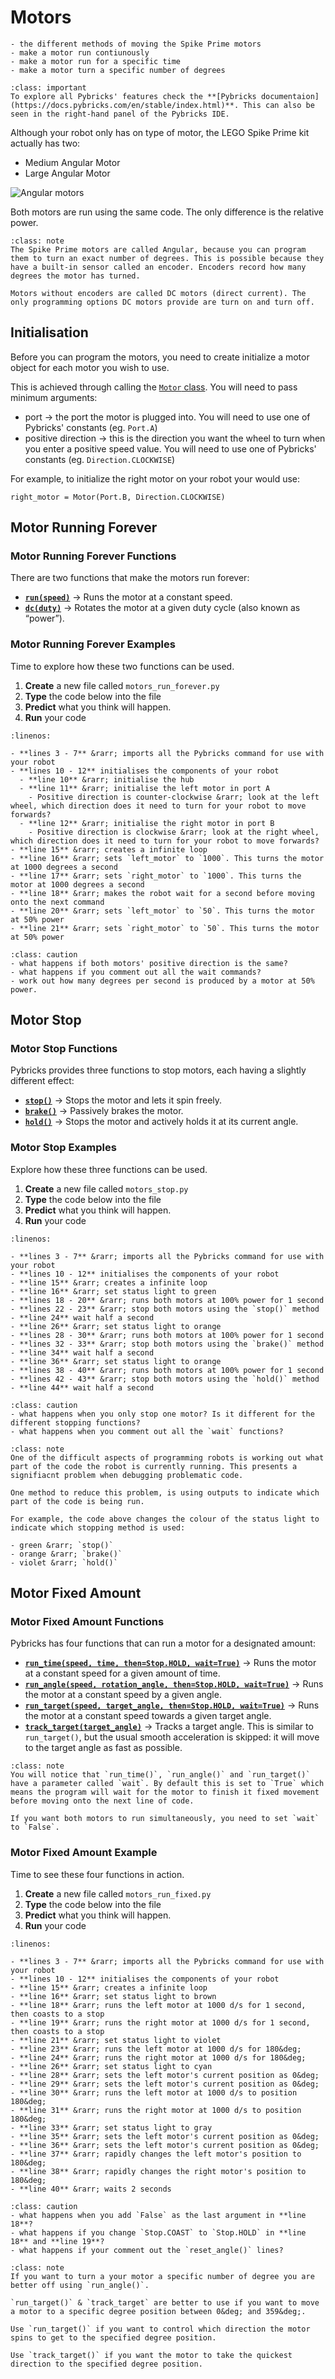 # Motors

```{topic} In this lesson you will:
- the different methods of moving the Spike Prime motors
- make a motor run contiunously
- make a motor run for a specific time
- make a motor turn a specific number of degrees
```

```{admonition} Pybrick Documentation
:class: important
To explore all Pybricks' features check the **[Pybricks documentaion](https://docs.pybricks.com/en/stable/index.html)**. This can also be seen in the right-hand panel of the Pybricks IDE.
```

Although your robot only has on type of motor, the LEGO Spike Prime kit actually has two:

- Medium Angular Motor
- Large Angular Motor

![Angular motors](assets/pupmotors.png)

Both motors are run using the same code. The only difference is the relative power.

```{admonition} DC Motor vs Encoded Motors
:class: note
The Spike Prime motors are called Angular, because you can program them to turn an exact number of degrees. This is possible because they have a built-in sensor called an encoder. Encoders record how many degrees the motor has turned.

Motors without encoders are called DC motors (direct current). The only programming options DC motors provide are turn on and turn off.
```

## Initialisation

Before you can program the motors, you need to create initialize a motor object for each motor you wish to use.

This is achieved through calling the [`Motor` class](https://code.pybricks.com/static/docs/v2.7.0/pupdevices/motor.html#pybricks.pupdevices.Motor). You will need to pass minimum arguments:

- port &rarr; the port the motor is plugged into. You will need to use one of Pybricks' constants (eg. `Port.A`)
- positive direction &rarr; this is the direction you want the wheel to turn when you enter a positive speed value. You will need to use one of Pybricks' constants (eg. `Direction.CLOCKWISE`)

For example, to initialize the right motor on your robot your would use:

`right_motor = Motor(Port.B, Direction.CLOCKWISE)`

## Motor Running Forever

### Motor Running Forever Functions

There are two functions that make the motors run forever:

- **[`run(speed)`](https://code.pybricks.com/static/docs/v2.7.0/pupdevices/motor.html#pybricks.pupdevices.Motor.run)** &rarr; Runs the motor at a constant speed.
- **[`dc(duty)`](https://code.pybricks.com/static/docs/v2.7.0/pupdevices/motor.html#pybricks.pupdevices.Motor.dc)** &rarr; Rotates the motor at a given duty cycle (also known as “power”).

### Motor Running Forever Examples

Time to explore how these two functions can be used.

1. **Create** a new file called `motors_run_forever.py`
2. **Type** the code below into the file
3. **Predict** what you think will happen.
4. **Run** your code

```{literalinclude} ./python_files/motors_output_run.py
:linenos:
```

```{admonition} Investigate
- **lines 3 - 7** &rarr; imports all the Pybricks command for use with your robot
- **lines 10 - 12** initialises the components of your robot
  - **line 10** &rarr; initialise the hub
  - **line 11** &rarr; initialise the left motor in port A
    - Positive direction is counter-clockwise &rarr; look at the left wheel, which direction does it need to turn for your robot to move forwards?
  - **line 12** &rarr; initialise the right motor in port B
    - Positive direction is clockwise &rarr; look at the right wheel, which direction does it need to turn for your robot to move forwards?
- **line 15** &rarr; creates a infinite loop
- **line 16** &rarr; sets `left_motor` to `1000`. This turns the motor at 1000 degrees a second
- **line 17** &rarr; sets `right_motor` to `1000`. This turns the motor at 1000 degrees a second
- **line 18** &rarr; makes the robot wait for a second before moving onto the next command
- **line 20** &rarr; sets `left_motor` to `50`. This turns the motor at 50% power
- **line 21** &rarr; sets `right_motor` to `50`. This turns the motor at 50% power
```

```{admonition} Modify
:class: caution
- what happens if both motors' positive direction is the same?
- what happens if you comment out all the wait commands?
- work out how many degrees per second is produced by a motor at 50% power.
```

## Motor Stop

### Motor Stop Functions

Pybricks provides three functions to stop motors, each having a slightly different effect:

- **[`stop()`](https://code.pybricks.com/static/docs/v2.7.0/pupdevices/motor.html#pybricks.pupdevices.Motor.stop)** &rarr; Stops the motor and lets it spin freely.
- **[`brake()`](https://code.pybricks.com/static/docs/v2.7.0/pupdevices/motor.html#pybricks.pupdevices.Motor.brake)** &rarr; Passively brakes the motor.
- **[`hold()`](https://code.pybricks.com/static/docs/v2.7.0/pupdevices/motor.html#pybricks.pupdevices.Motor.hold)** &rarr; Stops the motor and actively holds it at its current angle.

### Motor Stop Examples

Explore how these three functions can be used.

1. **Create** a new file called `motors_stop.py`
2. **Type** the code below into the file
3. **Predict** what you think will happen.
4. **Run** your code

```{literalinclude} ./python_files/motors_output_stop.py
:linenos:
```

```{admonition} Investigate
- **lines 3 - 7** &rarr; imports all the Pybricks command for use with your robot
- **lines 10 - 12** initialises the components of your robot
- **line 15** &rarr; creates a infinite loop
- **line 16** &rarr; set status light to green
- **lines 18 - 20** &rarr; runs both motors at 100% power for 1 second
- **lines 22 - 23** &rarr; stop both motors using the `stop()` method
- **line 24** wait half a second
- **line 26** &rarr; set status light to orange
- **lines 28 - 30** &rarr; runs both motors at 100% power for 1 second
- **lines 32 - 33** &rarr; stop both motors using the `brake()` method
- **line 34** wait half a second
- **line 36** &rarr; set status light to orange
- **lines 38 - 40** &rarr; runs both motors at 100% power for 1 second
- **lines 42 - 43** &rarr; stop both motors using the `hold()` method
- **line 44** wait half a second
```

```{admonition} Modify
:class: caution
- what happens when you only stop one motor? Is it different for the different stopping functions?
- what happens when you comment out all the `wait` functions?
```

```{admonition} Inidcating current robot logic
:class: note
One of the difficult aspects of programming robots is working out what part of the code the robot is currently running. This presents a signifiacnt problem when debugging problematic code.

One method to reduce this problem, is using outputs to indicate which part of the code is being run.

For example, the code above changes the colour of the status light to indicate which stopping method is used:

- green &rarr; `stop()`
- orange &rarr; `brake()`
- violet &rarr; `hold()`
```

## Motor Fixed Amount

### Motor Fixed Amount Functions

Pybricks has four functions that can run a motor for a designated amount:

- **[`run_time(speed, time, then=Stop.HOLD, wait=True)`](https://code.pybricks.com/static/docs/v2.7.0/pupdevices/motor.html#pybricks.pupdevices.Motor.run_time)** &rarr; Runs the motor at a constant speed for a given amount of time.
- **[`run_angle(speed, rotation_angle, then=Stop.HOLD, wait=True)`](https://code.pybricks.com/static/docs/v2.7.0/pupdevices/motor.html#pybricks.pupdevices.Motor.run_angle)** &rarr; Runs the motor at a constant speed by a given angle.
- **[`run_target(speed, target_angle, then=Stop.HOLD, wait=True)`](https://code.pybricks.com/static/docs/v2.7.0/pupdevices/motor.html#pybricks.pupdevices.Motor.run_target)** &rarr; Runs the motor at a constant speed towards a given target angle.
- **[`track_target(target_angle)`](https://code.pybricks.com/static/docs/v2.7.0/pupdevices/motor.html#pybricks.pupdevices.Motor.track_target)** &rarr; Tracks a target angle. This is similar to `run_target()`, but the usual smooth acceleration is skipped: it will move to the target angle as fast as possible.

```{admonition} Motors waiting
:class: note
You will notice that `run_time()`, `run_angle()` and `run_target()` have a parameter called `wait`. By default this is set to `True` which means the program will wait for the motor to finish it fixed movement before moving onto the next line of code.

If you want both motors to run simultaneously, you need to set `wait` to `False`.
```

### Motor Fixed Amount Example

Time to see these four functions in action.

1. **Create** a new file called `motors_run_fixed.py`
2. **Type** the code below into the file
3. **Predict** what you think will happen.
4. **Run** your code

```{literalinclude} ./python_files/motors_output_fixed.py
:linenos:
```

```{admonition} Investigate
- **lines 3 - 7** &rarr; imports all the Pybricks command for use with your robot
- **lines 10 - 12** initialises the components of your robot
- **line 15** &rarr; creates a infinite loop
- **line 16** &rarr; set status light to brown
- **line 18** &rarr; runs the left motor at 1000 d/s for 1 second, then coasts to a stop
- **line 19** &rarr; runs the right motor at 1000 d/s for 1 second, then coasts to a stop
- **line 21** &rarr; set status light to violet
- **line 23** &rarr; runs the left motor at 1000 d/s for 180&deg;
- **line 24** &rarr; runs the right motor at 1000 d/s for 180&deg;
- **line 26** &rarr; set status light to cyan
- **line 28** &rarr; sets the left motor's current position as 0&deg;
- **line 29** &rarr; sets the left motor's current position as 0&deg;
- **line 30** &rarr; runs the left motor at 1000 d/s to position 180&deg;
- **line 31** &rarr; runs the right motor at 1000 d/s to position 180&deg;
- **line 33** &rarr; set status light to gray
- **line 35** &rarr; sets the left motor's current position as 0&deg;
- **line 36** &rarr; sets the left motor's current position as 0&deg;
- **line 37** &rarr; rapidly changes the left motor's position to 180&deg;
- **line 38** &rarr; rapidly changes the right motor's position to 180&deg;
- **line 40** &rarr; waits 2 seconds
```

```{admonition} Modify
:class: caution
- what happens when you add `False` as the last argument in **line 18**?
- what happens if you change `Stop.COAST` to `Stop.HOLD` in **line 18** and **line 19**?
- what happens if your comment out the `reset_angle()` lines?
```

```{admonition} **run_angle()** vs **run_target()** vs **track_target()**
:class: note
If you want to turn a your motor a specific number of degree you are better off using `run_angle()`.

`run_target()` & `track_target` are better to use if you want to move a motor to a specific degree position between 0&deg; and 359&deg;.

Use `run_target()` if you want to control which direction the motor spins to get to the specified degree position.

Use `track_target()` if you want the motor to take the quickest direction to the specified degree position.
```
